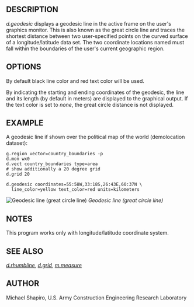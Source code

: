 ## DESCRIPTION

*d.geodesic* displays a geodesic line in the active frame on the user's
graphics monitor. This is also known as the great circle line and traces
the shortest distance between two user-specified points on the curved
surface of a longitude/latitude data set. The two coordinate locations
named must fall within the boundaries of the user's current geographic
region.

## OPTIONS

By default black line color and red text color will be used.

By indicating the starting and ending coordinates of the geodesic, the
line and its length (by default in meters) are displayed to the
graphical output. If the text color is set to *none*, the great circle
distance is not displayed.

## EXAMPLE

A geodesic line if shown over the political map of the world
(demolocation dataset):

```shell
g.region vector=country_boundaries -p
d.mon wx0
d.vect country_boundaries type=area
# show additionally a 20 degree grid
d.grid 20

d.geodesic coordinates=55:58W,33:18S,26:43E,60:37N \
  line_color=yellow text_color=red units=kilometers
```

<img src="d_geodesic.png" data-border="1"
alt="Geodesic line (great circle line)" />
*Geodesic line (great circle line)*

## NOTES

This program works only with longitude/latitude coordinate system.

## SEE ALSO

*[d.rhumbline](d.rhumbline.md), [d.grid](d.grid.md),
[m.measure](m.measure.md)*

## AUTHOR

Michael Shapiro, U.S. Army Construction Engineering Research Laboratory
